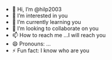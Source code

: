 - 👋 Hi, I’m @hilp2003
- 👀 I’m interested in you
- 🌱 I’m currently learning you
- 💞️ I’m looking to collaborate on you
- 📫 How to reach me ...I will reach you
- 😄 Pronouns: ...
- ⚡ Fun fact: I know who are you

<!---
hilp2003/hilp2003 is a ✨ special ✨ repository because its `README.md` (this file) appears on your GitHub profile.
You can click the Preview link to take a look at your changes.
--->

